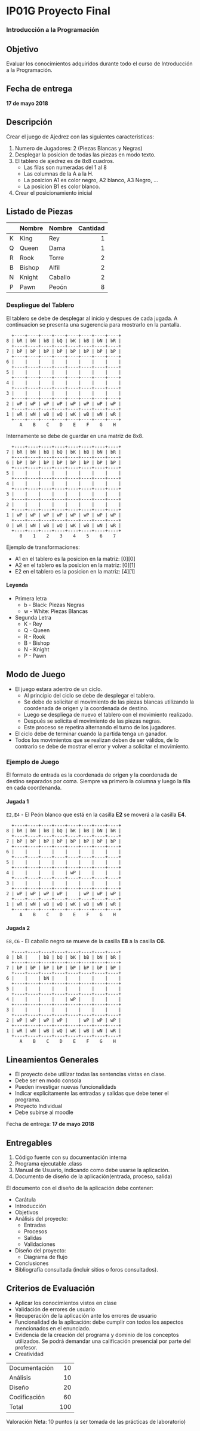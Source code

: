 # IP01G Proyecto Final

### Introducción a la Programación

## Objetivo

Evaluar los conocimientos adquiridos durante todo el curso de Introducción a la Programación.

## Fecha de entrega 

**17 de mayo 2018**


## Descripción

Crear el juego de Ajedrez con las siguientes caracteristicas:

1. Numero de Jugadores: 2 (Piezas Blancas y Negras)
2. Desplegar la posicion de todas las piezas en modo texto.
3. El tablero de ajedrez es de 8x8 cuadros.
    * Las filas son numeradas del 1 al 8 
    * Las columnas de la A a la H.
    * La posicion A1 es color negro, A2 blanco, A3 Negro, ...
    * La posicion B1 es color blanco.
4. Crear el posicionamiento inicial

## Listado de Piezas

|   | Nombre | Nombre  | Cantidad|
|:-:|--------|---------|--------:|
| K | King   | Rey     | 1       |
| Q | Queen  | Dama    | 1       |
| R | Rook   | Torre   | 2       |
| B | Bishop | Alfil   | 2       |
| N | Knight | Caballo | 2       |
| P | Pawn   | Peoón   | 8       |

### Despliegue del Tablero

El tablero se debe de desplegar al inicio y despues de cada jugada.  A continuacion se presenta una sugerencia para mostrarlo en la pantalla.

```
  +----+----+----+----+----+----+----+----+
8 | bR | bN | bB | bQ | bK | bB | bN | bR |
  +----+----+----+----+----+----+----+----+
7 | bP | bP | bP | bP | bP | bP | bP | bP |
  +----+----+----+----+----+----+----+----+
6 |    |    |    |    |    |    |    |    |
  +----+----+----+----+----+----+----+----+
5 |    |    |    |    |    |    |    |    |
  +----+----+----+----+----+----+----+----+
4 |    |    |    |    |    |    |    |    |
  +----+----+----+----+----+----+----+----+
3 |    |    |    |    |    |    |    |    |
  +----+----+----+----+----+----+----+----+
2 | wP | wP | wP | wP | wP | wP | wP | wP |
  +----+----+----+----+----+----+----+----+
1 | wR | wN | wB | wQ | wK | wB | wN | wR |
  +----+----+----+----+----+----+----+----+
     A    B    C    D    E    F    G    H
```

Internamente se debe de guardar en una matriz de 8x8.  

```
  +----+----+----+----+----+----+----+----+
7 | bR | bN | bB | bQ | bK | bB | bN | bR |
  +----+----+----+----+----+----+----+----+
6 | bP | bP | bP | bP | bP | bP | bP | bP |
  +----+----+----+----+----+----+----+----+
5 |    |    |    |    |    |    |    |    |
  +----+----+----+----+----+----+----+----+
4 |    |    |    |    |    |    |    |    |
  +----+----+----+----+----+----+----+----+
3 |    |    |    |    |    |    |    |    |
  +----+----+----+----+----+----+----+----+
2 |    |    |    |    |    |    |    |    |
  +----+----+----+----+----+----+----+----+
1 | wP | wP | wP | wP | wP | wP | wP | wP |
  +----+----+----+----+----+----+----+----+
0 | wR | wN | wB | wQ | wK | wB | wN | wR |
  +----+----+----+----+----+----+----+----+
     0    1    2    3    4    5    6    7
```

Ejemplo de transformaciones:
* A1 en el tablero es la posicion en la matriz: [0][0]
* A2 en el tablero es la posicion en la matriz: [0][1]
* E2 en el tablero es la posicion en la matriz: [4][1]


#### Leyenda
* Primera letra
  * b - Black: Piezas Negras
  * w - White: Piezas Blancas
* Segunda Letra
  * K - Rey
  * Q - Queen
  * R - Rook
  * B - Bishop
  * N - Knight
  * P - Pawn

## Modo de Juego

* El juego estara adentro de un ciclo.
  * Al principio del ciclo se debe de desplegar el tablero.
  * Se debe de solicitar el movimiento de las piezas blancas utilizando la coordenada de origen y la coordenada de destino.
  * Luego se despliega de nuevo el tablero con el movimiento realizado.
  * Después se solicita el movimiento de las piezas negras.
  * Este proceso se repetira alternando el turno de los jugadores.
* El ciclo debe de terminar cuando la partida tenga un ganador.
* Todos los movimientos que se realizan deben de ser válidos, de lo contrario se debe de mostrar el error y volver a solicitar el movimiento.

### Ejemplo de Juego

El formato de entrada es la coordenada de origen y la coordenada de destino separados por coma.  Siempre va primero la columna y luego la fila en cada coordenanda.

#### Jugada 1 

`E2,E4` - El Peón blanco que está en la casilla **E2** se moverá a la casilla **E4**.

```
  +----+----+----+----+----+----+----+----+
8 | bR | bN | bB | bQ | bK | bB | bN | bR |
  +----+----+----+----+----+----+----+----+
7 | bP | bP | bP | bP | bP | bP | bP | bP |
  +----+----+----+----+----+----+----+----+
6 |    |    |    |    |    |    |    |    |
  +----+----+----+----+----+----+----+----+
5 |    |    |    |    |    |    |    |    |
  +----+----+----+----+----+----+----+----+
4 |    |    |    |    | wP |    |    |    |
  +----+----+----+----+----+----+----+----+
3 |    |    |    |    |    |    |    |    |
  +----+----+----+----+----+----+----+----+
2 | wP | wP | wP | wP |    | wP | wP | wP |
  +----+----+----+----+----+----+----+----+
1 | wR | wN | wB | wQ | wK | wB | wN | wR |
  +----+----+----+----+----+----+----+----+
     A    B    C    D    E    F    G    H
```

#### Jugada 2  

`E8,C6` - El caballo negro se mueve de la casilla **E8** a la casilla **C6**.

```
  +----+----+----+----+----+----+----+----+
8 | bR |    | bB | bQ | bK | bB | bN | bR |
  +----+----+----+----+----+----+----+----+
7 | bP | bP | bP | bP | bP | bP | bP | bP |
  +----+----+----+----+----+----+----+----+
6 |    |    | bN |    |    |    |    |    |
  +----+----+----+----+----+----+----+----+
5 |    |    |    |    |    |    |    |    |
  +----+----+----+----+----+----+----+----+
4 |    |    |    |    | wP |    |    |    |
  +----+----+----+----+----+----+----+----+
3 |    |    |    |    |    |    |    |    |
  +----+----+----+----+----+----+----+----+
2 | wP | wP | wP | wP |    | wP | wP | wP |
  +----+----+----+----+----+----+----+----+ 
1 | wR | wN | wB | wQ | wK | wB | wN | wR |
  +----+----+----+----+----+----+----+----+
     A    B    C    D    E    F    G    H
```

## Lineamientos Generales

* El proyecto debe utilizar todas las sentencias vistas en clase.
* Debe ser en modo consola
* Pueden investigar nuevas funcionalidads 
* Indicar explicitamente las entradas y salidas que debe tener el programa.
* Proyecto Individual
* Debe subirse al moodle

Fecha de entrega: **17 de mayo 2018**

## Entregables
1.	Código fuente con su documentación interna
2.	Programa ejecutable .class
3.	Manual de Usuario, indicando como debe usarse la aplicación.
4.	Documento de diseño de la aplicación(entrada, proceso, salida)

El documento con el diseño de la aplicación debe contener:
* Carátula
* Introducción
* Objetivos
* Análisis del proyecto:
    * Entradas
    * Procesos
    * Salidas
    * Validaciones
* Diseño del proyecto:
    * Diagrama de flujo
* Conclusiones
* Bibliografía consultada (incluir sitios o foros consultados).

## Criterios de Evaluación
* Aplicar los conocimientos vistos en clase
* Validación de errores de usuario
* Recuperación de la aplicación ante los errores de usuario
* Funcionalidad de la aplicación: debe cumplir con todos los aspectos mencionados en el enunciado.
* Evidencia de la creación del programa y dominio de los conceptos utilizados. Se podrá demandar una calificación presencial por parte del profesor.
* Creatividad

| | |
|-|-:|
|Documentación|  10 |
|Análisis     |  10 |
|Diseño       |  20 |
|Codificación |  60 |
|Total        | 100 |

Valoración Neta: 10 puntos (a ser tomada de las prácticas de laboratorio)